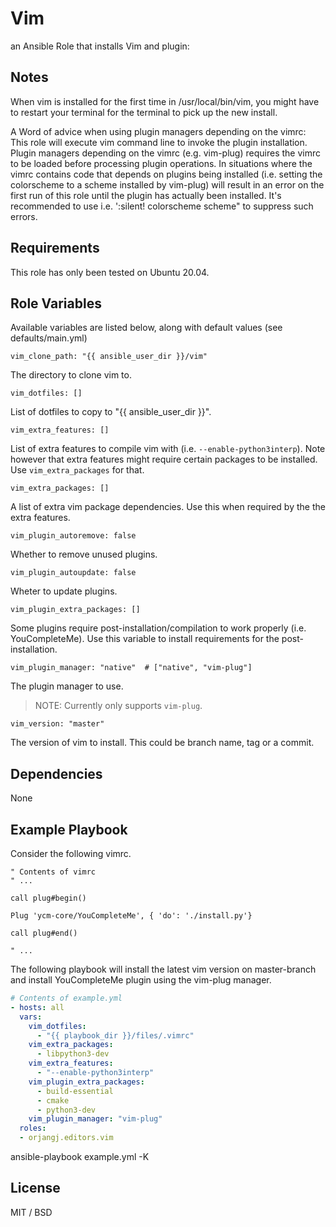 Vim
===

an Ansible Role that installs Vim and plugin:

Notes
-----

When vim is installed for the first time in /usr/local/bin/vim, you might have
to restart your terminal for the terminal to pick up the new install.

A Word of advice when using plugin managers depending on the vimrc:
This role will execute vim command line to invoke the plugin installation.
Plugin managers depending on the vimrc (e.g. vim-plug) requires the vimrc to be
loaded before processing plugin operations. In situations where the vimrc
contains code that depends on plugins being installed (i.e. setting the
colorscheme to a scheme installed by vim-plug) will result in an error on the
first run of this role until the plugin has actually been installed. It's
recommended to use i.e. ':silent! colorscheme scheme" to suppress such
errors.

Requirements
------------

This role has only been tested on Ubuntu 20.04.

Role Variables
--------------

Available variables are listed below, along with default values (see defaults/main.yml)

    vim_clone_path: "{{ ansible_user_dir }}/vim"

The directory to clone vim to.

    vim_dotfiles: []

List of dotfiles to copy to "{{ ansible_user_dir }}".

    vim_extra_features: []

List of extra features to compile vim with (i.e. `--enable-python3interp`). Note
however that extra features might require certain packages to be installed. Use
`vim_extra_packages` for that.

    vim_extra_packages: []

A list of extra vim package dependencies. Use this when required by the the
extra features.

    vim_plugin_autoremove: false

Whether to remove unused plugins.

    vim_plugin_autoupdate: false

Wheter to update plugins.

    vim_plugin_extra_packages: []

Some plugins require post-installation/compilation to work properly (i.e.
YouCompleteMe). Use this variable to install requirements for the
post-installation.

    vim_plugin_manager: "native"  # ["native", "vim-plug"]

The plugin manager to use.

> NOTE: Currently only supports `vim-plug`.

    vim_version: "master"

The version of vim to install. This could be branch name, tag or a commit.

Dependencies
------------

None

Example Playbook
----------------

Consider the following vimrc.

```
" Contents of vimrc
" ...

call plug#begin()

Plug 'ycm-core/YouCompleteMe', { 'do': './install.py'}

call plug#end()

" ...
```

The following playbook will install the latest vim version on master-branch and
install YouCompleteMe plugin using the vim-plug manager.

```yaml
# Contents of example.yml
- hosts: all
  vars:
    vim_dotfiles:
      - "{{ playbook_dir }}/files/.vimrc"
    vim_extra_packages:
      - libpython3-dev
    vim_extra_features:
      - "--enable-python3interp"
    vim_plugin_extra_packages:
      - build-essential
      - cmake
      - python3-dev
    vim_plugin_manager: "vim-plug"
  roles:
  - orjangj.editors.vim
```

ansible-playbook example.yml -K

License
-------

MIT / BSD
